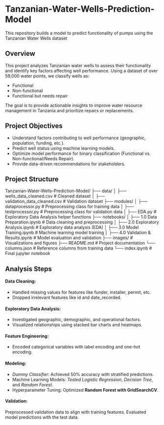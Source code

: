 # Tanzanian-Water-Wells-Prediction-Model
This repository builds a model to predict functionality of pumps using the Tanzanian Water Wells dataset

## Overview
This project analyzes Tanzanian water wells to assess their functionality and identify key factors affecting well performance. Using a dataset of over 59,000 water points, we classify wells as:

- Functional
- Non-functional
- Functional but needs repair

The goal is to provide actionable insights to improve water resource management in Tanzania and prioritize repairs or replacements.

## Project Objectives

- Understand factors contributing to well performance (geographic, population, funding, etc.).
- Predict well status using machine learning models.
- Optimize model performance for binary classification (Functional vs. Non-functional/Needs Repair).
- Provide data-driven recommendations for stakeholders.

## Project Structure
Tanzanian-Water-Wells-Prediction-Model/
├── data/
│   ├── wells_data_cleaned.csv        # Cleaned dataset
│   ├── validation_data_cleaned.csv   # Validation dataset
├── modules/
│   ├── dataprocessor.py              # Preprocessing class for training data
│   ├── testprocessor.py              # Preprocessing class for validation data
│   ├── EDA.py                        # Exploratory Data Analysis helper functions
├── notebooks/
│   ├── 1.0 Data Preparation.ipynb    # Data cleaning and preprocessing
│   ├── 2.0 Exploratory Analysis.ipynb # Exploratory data analysis (EDA)
│   ├── 3.0 Model Training.ipynb      # Machine learning model training
│   ├── 4.0 Validation & Results.ipynb # Model evaluation and validation
├── images/                           # Visualizations and figures
├── README.md                         # Project documentation
└── columns.json                      # Reference columns from training data
└── index.ipynb                       # Final jupyter notebook


## Analysis Steps
####  Data Cleaning:

- Handled missing values for features like funder, installer, permit, etc.
- Dropped irrelevant features like id and date_recorded.
#### Exploratory Data Analysis:

- Investigated geographic, demographic, and operational factors.
- Visualized relationships using stacked bar charts and heatmaps.
#### Feature Engineering:

- Encoded categorical variables with label encoding and one-hot encoding.
#### Modeling:

- *Dummy Classifier*: Achieved 50% accuracy with stratified predictions.
- Machine Learning Models: *Tested Logistic Regression*, *Decision Tree*, and *Random Forest*.
- Hyperparameter Tuning: Optimized **Random Forest with GridSearchCV**.
#### Validation:
Preprocessed validation data to align with training features.
Evaluated model predictions with the test data.

